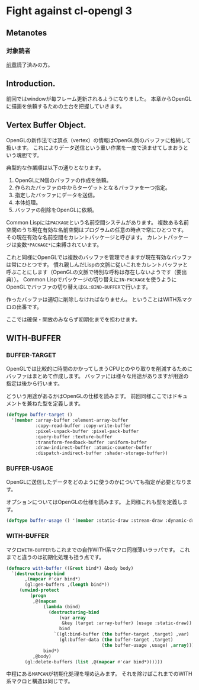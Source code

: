 # Fight against cl-opengl 3
## Metanotes
### 対象読者
[前章](clopengl2.html)読了済みの方。

## Introduction.
前回ではwindowが毎フレーム更新されるようになりました。
本章からOpenGLに描画を依頼するための土台を把握していきます。

## Vertex Buffer Object.
OpenGLの新作法では頂点（vertex）の情報はOpenGL側のバッファに格納して扱います。
これによりデータ送信という重い作業を一度で済ませてしまおうという魂胆です。

典型的な作業順は以下の通りとなります。

1. OpenGLにN個のバッファの作成を依頼。
2. 作られたバッファの中からターゲットとなるバッファを一つ指定。
3. 指定したバッファにデータを送信。
4. 本体処理。
5. バッファの削除をOpenGLに依頼。

Common Lispには`PACKAGE`という名前空間システムがあります。
複数ある名前空間のうち現在有効な名前空間はプログラムの任意の時点で常にひとつです。
その現在有効な名前空間をカレントパッケージと呼びます。
カレントパッケージは変数`*PACKAGE*`に束縛されています。

これと同様にOpenGLでは複数のバッファを管理できますが現在有効なバッファは常にひとつです。
慣れ親しんだLispの文脈に従いこれをカレントバッファと呼ぶことにします（OpenGLの文脈で特別な呼称は存在しないようです（要出典））。
Common Lispでパッケージの切り替えに`IN-PACKAGE`を使うようにOpenGLでバッファの切り替えは`GL:BIND-BUFFER`で行います。

作ったバッファは適切に削除しなければなりません。
ということはWITH系マクロの出番です。

ここでは確保・開放のみならず初期化までを担わせます。

## WITH-BUFFER
### BUFFER-TARGET
OpenGLでは比較的に時間のかかってしまうCPUとのやり取りを削減するためにバッファはまとめて作成します。
バッファには様々な用途がありますが用途の指定は後から行います。

どういう用途があるかはOpenGLの仕様を読みます。
前回同様ここではドキュメントを兼ねた型を定義します。

```lisp
(deftype buffer-target ()
  '(member :array-buffer :element-array-buffer
           :copy-read-buffer :copy-write-buffer
           :pixel-unpack-buffer :pixel-pack-buffer
           :query-buffer :texture-buffer
           :transform-feedback-buffer :uniform-buffer
           :draw-indirect-buffer :atomic-counter-buffer
           :dispatch-indirect-buffer :shader-storage-buffer))
```

### BUFFER-USAGE
OpenGLに送信したデータをどのように使うのかについても指定が必要となります。

オプションについてはOpenGLの仕様を読みます。
上同様これも型を定義します。

```lisp
(deftype buffer-usage () '(member :static-draw :stream-draw :dynamic-draw))
```

### WITH-BUFFER
マクロ`WITH-BUFFER`もこれまでの自作WITH系マクロ同様薄いラッパです。
これまでと違うのは初期化処理も担う点です。

```lisp
(defmacro with-buffer ((&rest bind*) &body body)
  `(destructuring-bind
       ,(mapcar #'car bind*)
       (gl:gen-buffers ,(length bind*))
     (unwind-protect
         (progn
          ,@(mapcan
              (lambda (bind)
                (destructuring-bind
                    (var array
                     &key (target :array-buffer) (usage :static-draw))
                    bind
                  `((gl:bind-buffer (the buffer-target ,target) ,var)
                    (gl:buffer-data (the buffer-target ,target)
                                    (the buffer-usage ,usage) ,array))))
              bind*)
          ,@body)
       (gl:delete-buffers (list ,@(mapcar #'car bind*))))))
```

中程にある`MAPCAN`が初期化処理を埋め込みます。
それを除けばこれまでのWITH系マクロと構造は同じです。
